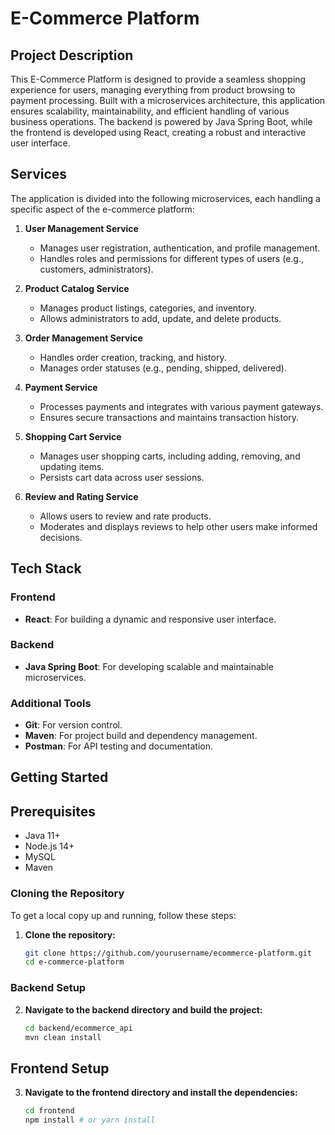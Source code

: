 # E-Commerce Platform

## Project Description
This E-Commerce Platform is designed to provide a seamless shopping experience for users, managing everything from product browsing to payment processing. Built with a microservices architecture, this application ensures scalability, maintainability, and efficient handling of various business operations. The backend is powered by Java Spring Boot, while the frontend is developed using React, creating a robust and interactive user interface.

## Services
The application is divided into the following microservices, each handling a specific aspect of the e-commerce platform:

1. **User Management Service**
    - Manages user registration, authentication, and profile management.
    - Handles roles and permissions for different types of users (e.g., customers, administrators).

2. **Product Catalog Service**
    - Manages product listings, categories, and inventory.
    - Allows administrators to add, update, and delete products.

3. **Order Management Service**
    - Handles order creation, tracking, and history.
    - Manages order statuses (e.g., pending, shipped, delivered).

4. **Payment Service**
    - Processes payments and integrates with various payment gateways.
    - Ensures secure transactions and maintains transaction history.

5. **Shopping Cart Service**
    - Manages user shopping carts, including adding, removing, and updating items.
    - Persists cart data across user sessions.

6. **Review and Rating Service**
    - Allows users to review and rate products.
    - Moderates and displays reviews to help other users make informed decisions.

## Tech Stack
### Frontend
- **React**: For building a dynamic and responsive user interface.

### Backend
- **Java Spring Boot**: For developing scalable and maintainable microservices.

### Additional Tools
- **Git**: For version control.
- **Maven**: For project build and dependency management.
- **Postman**: For API testing and documentation.

## Getting Started

## Prerequisites
- Java 11+
- Node.js 14+
- MySQL
- Maven

### Cloning the Repository

To get a local copy up and running, follow these steps:

1. **Clone the repository:**
   ```bash
   git clone https://github.com/yourusername/ecommerce-platform.git
   cd e-commerce-platform

### Backend Setup

2. **Navigate to the backend directory and build the project:**
   ```bash
   cd backend/ecommerce_api
   mvn clean install

## Frontend Setup

3. **Navigate to the frontend directory and install the dependencies:**
   ```bash
   cd frontend
   npm install # or yarn install

